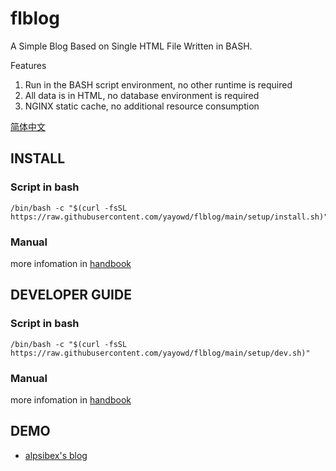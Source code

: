 # flblog

A Simple Blog Based on Single HTML File Written in BASH.

Features

1. Run in the BASH script environment, no other runtime is required
2. All data is in HTML, no database environment is required
3. NGINX static cache, no additional resource consumption

[简体中文](README.zh.md)

## INSTALL

### Script in bash

<pre><code class="language-bash" data-lang="bash">/bin/bash -c "$(curl -fsSL https://raw.githubusercontent.com/yayowd/flblog/main/setup/install.sh)"</code></pre>

### Manual

more infomation in [handbook](setup/install.md)

## DEVELOPER GUIDE

### Script in bash

<pre><code class="language-bash" data-lang="bash">/bin/bash -c "$(curl -fsSL https://raw.githubusercontent.com/yayowd/flblog/main/setup/dev.sh)"</code></pre>

### Manual

more infomation in [handbook](setup/dev.md)

## DEMO

- [alpsibex's blog](http://blog.alpsibex.cn)
